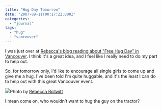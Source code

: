 ```yaml
---
title: "Hug Day Tomorrow"
date: "2007-09-11T00:17:22.000Z"
categories: 
  - "journal"
tags: 
  - "hug"
  - "vancouver"
---
```


I was just over at [Rebecca's blog reading about "Free Hug Day" in Vancouver](http://www.miss604.com/2007/09/free-hug-day-in-vancouver-today.html). I think it's a great idea, and I feel like I really need to do my part to help out.

So, for tomorrow only, I'd like to encourage all single girls to come up and give me a hug. I've been told I'm quite huggable, and it's the least I can do to help out with this great Vancouver event.

 [![](http://farm1.static.flickr.com/221/528510230_1267ad6815.jpg?v=0)](http://www.flickr.com/photos/miss604/528510230/)Photo by [Rebecca Bollwitt](http://www.miss604.com)

I mean come on, who wouldn't want to hug the guy on the tractor?
